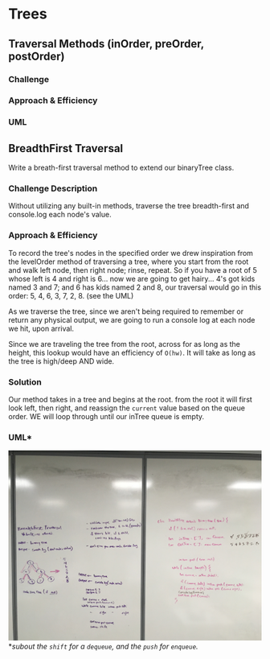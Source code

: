 # Trees
<!-- Short summary or background information -->

## Traversal Methods (inOrder, preOrder, postOrder)

### Challenge
<!-- Description of the challenge -->

### Approach & Efficiency
<!-- What approach did you take? Why? What is the Big O space/time for this approach? -->

### UML
<!-- Description of each method publicly available in each of your trees -->


## BreadthFirst Traversal
Write a breath-first traversal method to extend our binaryTree class. 

### Challenge Description
Without utilizing any built-in methods, traverse the tree breadth-first and console.log each node's value.

### Approach & Efficiency
To record the tree's nodes in the specified order we drew inspiration from the levelOrder method of traversing a tree, where you start from the root and walk left node, then right node; rinse, repeat. So if you have a root of 5 whose left is 4 and right is 6... now we are going to get hairy... 4's got kids named 3 and 7; and 6 has kids named 2 and 8, our traversal would go in this order: 5, 4, 6, 3, 7, 2, 8. (see the UML)

As we traverse the tree, since we aren't being required to remember or return any physical output, we are going to run a console log at each node we hit, upon arrival.

Since we are traveling the tree from the root, across for as long as the height, this lookup would have an efficiency of `O(hw)`. It will take as long as the tree is high/deep AND wide.

### Solution
Our method takes in a tree and begins at the root. from the root it will first look left, then right, and reassign the `current` value based on the queue order. WE will loop through until our inTree queue is empty.

### UML*
![whiteboarding for the breadth traversal](https://github.com/401-advanced-javascript-aimurphy/data-structures-and-algorithms/blob/master/code-challenges/401/Data-Structures/tree/breadthuml.JPG)
**subout the `shift` for a `dequeue`, and the `push` for  `enqueue`.* 
